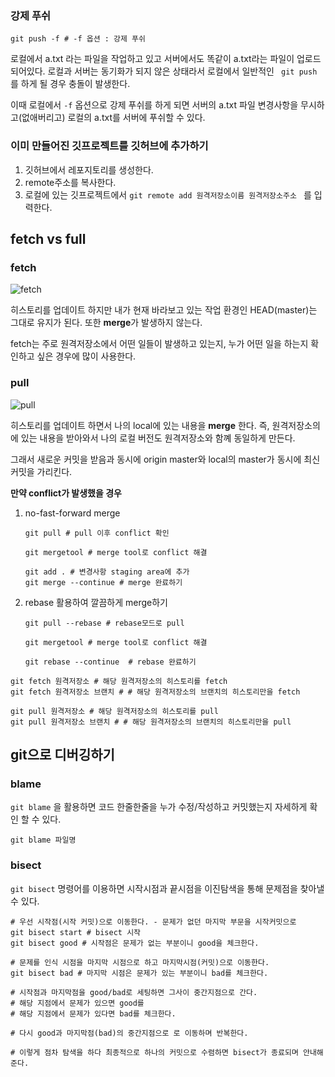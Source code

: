 ### 강제 푸쉬

```shell
git push -f # -f 옵션 : 강제 푸쉬
```

로컬에서 a.txt 라는 파일을 작업하고 있고 서버에서도 똑같이 a.txt라는 파일이 업로드되어있다. 로컬과 서버는 동기화가 되지 않은 상태라서 로컬에서 일반적인 ` git push` 를 하게 될 경우 충돌이 발생한다.

이때 로컬에서  `-f` 옵션으로 강제 푸쉬를 하게 되면 서버의 a.txt 파일 변경사항을 무시하고(없애버리고) 로컬의 a.txt를 서버에 푸쉬할 수 있다.

 

### 이미 만들어진 깃프로젝트를 깃허브에 추가하기

1. 깃허브에서 레포지토리를 생성한다.
2. remote주소를 복사한다.
3. 로컬에 있는 깃프로젝트에서 `git remote add 원격저장소이름 원격저장소주소 ` 를 입력한다.



## fetch vs full



### fetch

![fetch](/Users/uno/Desktop/git_practice/note/images/fetch.png)

히스토리를 업데이트 하지만 내가 현재 바라보고 있는 작업 환경인 HEAD(master)는 그대로 유지가 된다. 또한 **merge**가  발생하지 않는다.

fetch는 주로 원격저장소에서 어떤 일들이 발생하고 있는지, 누가 어떤 일을 하는지 확인하고 싶은 경우에 많이 사용한다.



### pull

![pull](/Users/uno/Desktop/git_practice/note/images/pull.png)

히스토리를 업데이트 하면서 나의 local에 있는 내용을 **merge** 한다. 즉, 원격저장소의에 있는 내용을 받아와서 나의 로컬 버전도 원격저장소와 함꼐 동일하게 만든다.

그래서 새로운 커밋을 받음과 동시에 origin master와 local의 master가 동시에 최신 커밋을 가리킨다.

**만약 conflict가 발생했을 경우**

1. no-fast-forward merge

	```shell
	git pull # pull 이후 conflict 확인
	
	git mergetool # merge tool로 conflict 해결
	
	git add . # 변경사항 staging area에 추가
	git merge --continue # merge 완료하기
	```

2. rebase 활용하여 깔끔하게 merge하기

	```shell
	git pull --rebase # rebase모드로 pull
	
	git mergetool # merge tool로 conflict 해결
	
	git rebase --continue  # rebase 완료하기
	```





```shell
git fetch 원격저장소 # 해당 원격저장소의 히스토리를 fetch
git fetch 원격저장소 브랜치 # # 해당 원격저장소의 브랜치의 히스토리만을 fetch

git pull 원격저장소 # 해당 원격저장소의 히스토리를 pull
git pull 원격저장소 브랜치 # # 해당 원격저장소의 브랜치의 히스토리만을 pull
```



## git으로 디버깅하기



### blame

`git blame` 을 활용하면 코드 한줄한줄을 누가 수정/작성하고 커밋했는지 자세하게 확인 할 수 있다.

```shell
git blame 파일명
```



### bisect

`git bisect` 명령어를 이용하면 시작시점과 끝시점을 이진탐색을 통해 문제점을 찾아낼 수 있다.

```shell
# 우선 시작점(시작 커밋)으로 이동한다. - 문제가 없던 마지막 부문을 시작커밋으로
git bisect start # bisect 시작
git bisect good # 시작점은 문제가 없는 부분이니 good을 체크한다.

# 문제를 인식 시점을 마지막 시점으로 하고 마지막시점(커밋)으로 이동한다.
git bisect bad # 마지막 시점은 문제가 있는 부분이니 bad를 체크한다.

# 시작점과 마지막점을 good/bad로 세팅하면 그사이 중간지점으로 간다.
# 해당 지점에서 문제가 있으면 good를
# 해당 지점에서 문제가 있다면 bad를 체크한다.

# 다시 good과 마지막점(bad)의 중간지점으로 로 이동하며 반복한다.

# 이렇게 점차 탐색을 하다 최종적으로 하나의 커밋으로 수렴하면 bisect가 종료되며 안내해준다.
```

